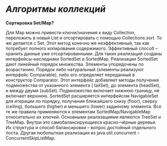 # ___Алгоритмы коллекций___

**Сортировка Set/Map?**

Для Map можно привести ключи/значения к виду Collection, переложить в новый List
и отсортировать с помощью Collections.sort. То же делается с Set. Этот метод
конечно же неэффективный, так как потребует полного копирования содержимого.
Эффективный способ – хранить данные уже отсортированными. Для таких реализаций
созданы интерфейсы-наследники SortedSet и SortedMap.
Реализации SortedSet дают линейный порядок множества. Элементы упорядочены по
возрастанию. Порядок либо натуральный (элементы реализуют интерфейс Comparable),
либо его определяет переданный в конструктор Comparator.
Этот интерфейс добавляет методы получения подмножества от указанного элемента (
tailSet), до элемента (headSet), и между двумя (subSet). Подмножество включает
нижнюю границу, не включает верхнюю.
SortedSet расширяется интерфейсом NavigableSet для итерации по порядку,
получения ближайшего снизу (floor), сверху (ceiling), большего (higher) и
меньшего (lower) заданному элемента.
Все те же правила применяются к элементам SortedMap/NavigableMap относительно их
ключей.
Основными реализациями являются TreeSet и TreeMap. Внутри это
самобалансирующиеся красно-чёрные деревья. Их структура и способ балансировки –
вопрос достойный отдельного поста. Другая любопытная реализация из
java.util.concurrent – ConcurrentSkipListMap.